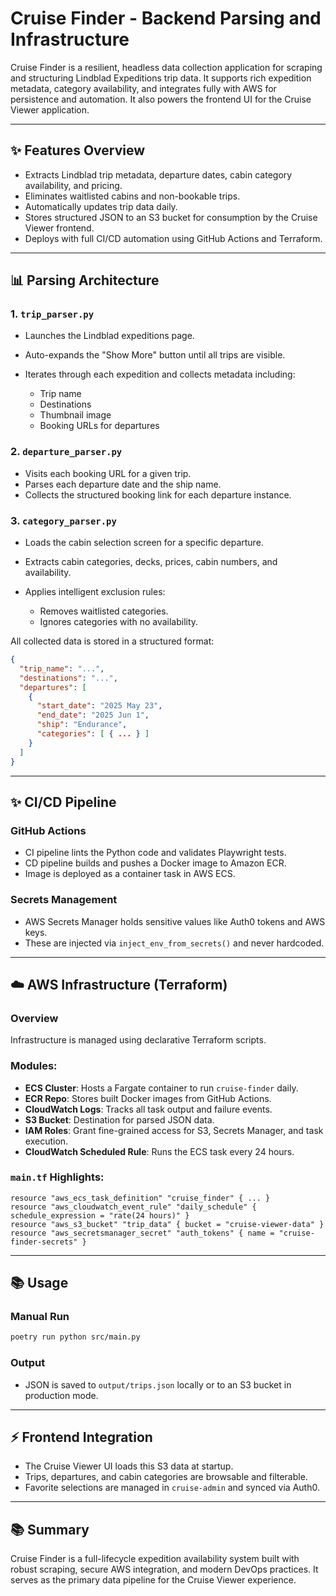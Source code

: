 # Cruise Finder - Backend Parsing and Infrastructure

Cruise Finder is a resilient, headless data collection application for scraping and structuring Lindblad Expeditions trip data. It supports rich expedition metadata, category availability, and integrates fully with AWS for persistence and automation. It also powers the frontend UI for the Cruise Viewer application.

---

## ✨ Features Overview

* Extracts Lindblad trip metadata, departure dates, cabin category availability, and pricing.
* Eliminates waitlisted cabins and non-bookable trips.
* Automatically updates trip data daily.
* Stores structured JSON to an S3 bucket for consumption by the Cruise Viewer frontend.
* Deploys with full CI/CD automation using GitHub Actions and Terraform.

---

## 📊 Parsing Architecture

### 1. `trip_parser.py`

* Launches the Lindblad expeditions page.
* Auto-expands the "Show More" button until all trips are visible.
* Iterates through each expedition and collects metadata including:

  * Trip name
  * Destinations
  * Thumbnail image
  * Booking URLs for departures

### 2. `departure_parser.py`

* Visits each booking URL for a given trip.
* Parses each departure date and the ship name.
* Collects the structured booking link for each departure instance.

### 3. `category_parser.py`

* Loads the cabin selection screen for a specific departure.
* Extracts cabin categories, decks, prices, cabin numbers, and availability.
* Applies intelligent exclusion rules:

  * Removes waitlisted categories.
  * Ignores categories with no availability.

All collected data is stored in a structured format:

```json
{
  "trip_name": "...",
  "destinations": "...",
  "departures": [
    {
      "start_date": "2025 May 23",
      "end_date": "2025 Jun 1",
      "ship": "Endurance",
      "categories": [ { ... } ]
    }
  ]
}
```

---

## ✨ CI/CD Pipeline

### GitHub Actions

* CI pipeline lints the Python code and validates Playwright tests.
* CD pipeline builds and pushes a Docker image to Amazon ECR.
* Image is deployed as a container task in AWS ECS.

### Secrets Management

* AWS Secrets Manager holds sensitive values like Auth0 tokens and AWS keys.
* These are injected via `inject_env_from_secrets()` and never hardcoded.

---

## ☁️ AWS Infrastructure (Terraform)

### Overview

Infrastructure is managed using declarative Terraform scripts.

### Modules:

* **ECS Cluster**: Hosts a Fargate container to run `cruise-finder` daily.
* **ECR Repo**: Stores built Docker images from GitHub Actions.
* **CloudWatch Logs**: Tracks all task output and failure events.
* **S3 Bucket**: Destination for parsed JSON data.
* **IAM Roles**: Grant fine-grained access for S3, Secrets Manager, and task execution.
* **CloudWatch Scheduled Rule**: Runs the ECS task every 24 hours.

### `main.tf` Highlights:

```hcl
resource "aws_ecs_task_definition" "cruise_finder" { ... }
resource "aws_cloudwatch_event_rule" "daily_schedule" { schedule_expression = "rate(24 hours)" }
resource "aws_s3_bucket" "trip_data" { bucket = "cruise-viewer-data" }
resource "aws_secretsmanager_secret" "auth_tokens" { name = "cruise-finder-secrets" }
```

---

## 📚 Usage

### Manual Run

```bash
poetry run python src/main.py
```

### Output

* JSON is saved to `output/trips.json` locally or to an S3 bucket in production mode.

---

## ⚡ Frontend Integration

* The Cruise Viewer UI loads this S3 data at startup.
* Trips, departures, and cabin categories are browsable and filterable.
* Favorite selections are managed in `cruise-admin` and synced via Auth0.

---

## 📚 Summary

Cruise Finder is a full-lifecycle expedition availability system built with robust scraping, secure AWS integration, and modern DevOps practices. It serves as the primary data pipeline for the Cruise Viewer experience.

